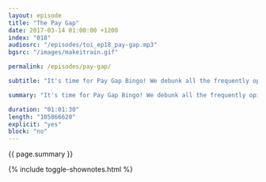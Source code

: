 ```yaml
---
layout: episode
title: "The Pay Gap"
date: 2017-03-14 01:00:00 +1200
index: "018"
audiosrc: "/episodes/toi_ep18_pay-gap.mp3"
bgsrc: "/images/makeitrain.gif"

permalink: /episodes/pay-gap/

subtitle: "It's time for Pay Gap Bingo! We debunk all the frequently opined arguments and myths around the pay gap, discuss the intersectional intricacies that affect salary,and go through some strategies to tacklet the pay gap."

summary: "It's time for Pay Gap Bingo! We debunk all the frequently opined arguments and myths around the pay gap, discuss the intersectional intricacies that affect salary,and go through some strategies to tacklet the pay gap."

duration: "01:01:30"
length: "105866620"
explicit: "yes"
block: "no" 
---
```

<section class="summary" markdown="1">

{{ page.summary }}

</section>

{% include toggle-shownotes.html %}

<section id="shownotes" class="hidden" markdown="1">


</section>
